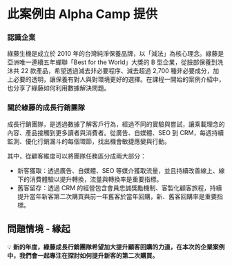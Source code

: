 # 此案例由 Alpha Camp 提供

### **認識企業**

綠藤生機是成立於 2010 年的台灣純淨保養品牌，以「減法」為核心理念。綠藤是亞洲唯一連續五年蟬聯「Best for the World」大獎的 B 型企業，從臉部保養到洗沐共 22 款產品，希望透過減去非必要程序、減去超過 2,700 種非必要成分，加上必要的透明，讓保養有對人與對環境更好的選擇。在課程一開始的案例介紹中，也分享了綠藤如何利用數據解決問題。


### **關於綠藤的成長行銷團隊**

成長行銷團隊，是透過數據了解客戶行為，經過不同的實驗與嘗試，讓乘載理念的內容、產品接觸到更多讀者與消費者。從廣告、自媒體、SEO 到 CRM，每週持續監測、優化行銷漏斗的每個環節，找出機會敏捷應變與行動。

其中，從顧客維度可以將團隊任務區分成兩大部分：

- 新客獲取：透過廣告、自媒體、SEO 等媒介獲取流量，並且持續改善線上、線下的消費體驗以提升轉換，流量與轉換率是重要指標。
- 舊客留存：透過 CRM 的經營包含會員忠誠獎勵機制、客製化顧客旅程，持續提升當年新客第二次購買與前一年舊客於當年回購，新、舊客回購率是重要指標。

## **問題情境 - 緣起**

💡 **新的年度，綠藤成長行銷團隊希望加大提升顧客回購的力道，在本次的企業案例中，我們會一起專注在探討如何提升新客的第二次購買。**


